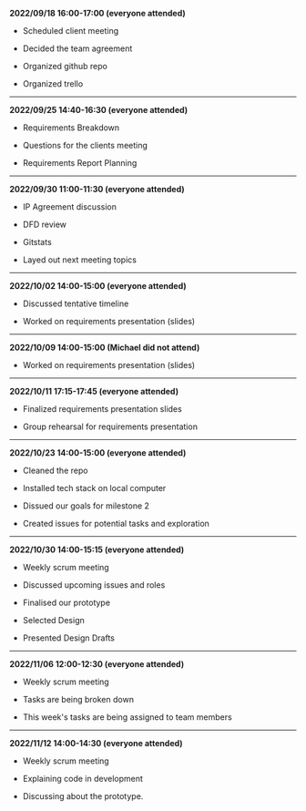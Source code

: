**2022/09/18	16:00-17:00 (everyone attended)**

  * Scheduled client meeting
  
  * Decided the team agreement
  
  * Organized github repo
  
  * Organized trello
  
  ---

**2022/09/25	14:40-16:30 (everyone attended)**

  * Requirements Breakdown
  
  * Questions for the clients meeting
  
  * Requirements Report Planning
  
  ---
  
**2022/09/30  11:00-11:30  (everyone attended)**

  * IP Agreement discussion
  
  * DFD review
  
  * Gitstats
  
  * Layed out next meeting topics
  
  ---
  
 **2022/10/02  14:00-15:00  (everyone attended)**
 
 * Discussed tentative timeline
 
 * Worked on requirements presentation (slides)
 
 ---
 
**2022/10/09	14:00-15:00 (Michael did not attend)**

* Worked on requirements presentation (slides)


 ---

 **2022/10/11  17:15-17:45  (everyone attended)**

 * Finalized requirements presentation slides

 * Group rehearsal for requirements presentation

 ---

 **2022/10/23	14:00-15:00 (everyone attended)**
 
* Cleaned the repo

* Installed tech stack on local computer

* Dissued our goals for milestone 2

* Created issues for potential tasks and exploration 

---

 **2022/10/30	14:00-15:15 (everyone attended)**

* Weekly scrum meeting

* Discussed upcoming issues and roles

* Finalised our prototype

* Selected Design

* Presented Design Drafts

---

 **2022/11/06	12:00-12:30 (everyone attended)**

* Weekly scrum meeting

* Tasks are being broken down

* This week's tasks are being assigned to team members

---

**2022/11/12	14:00-14:30 (everyone attended)**

* Weekly scrum meeting

* Explaining code in development

* Discussing about the prototype.








